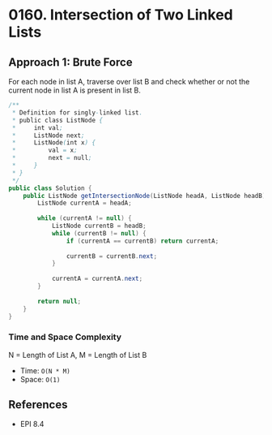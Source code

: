 # 0160. Intersection of Two Linked Lists

## Approach 1: Brute Force
For each node in list A, traverse over list B and check whether or not the current node in list A is present in list B.

```Java
/**
 * Definition for singly-linked list.
 * public class ListNode {
 *     int val;
 *     ListNode next;
 *     ListNode(int x) {
 *         val = x;
 *         next = null;
 *     }
 * }
 */
public class Solution {
    public ListNode getIntersectionNode(ListNode headA, ListNode headB) {
        ListNode currentA = headA;
        
        while (currentA != null) {
            ListNode currentB = headB;
            while (currentB != null) {
                if (currentA == currentB) return currentA;
                
                currentB = currentB.next;
            }
            
            currentA = currentA.next;
        }
        
        return null;
    }
}
```

### Time and Space Complexity

N = Length of List A, M = Length of List B
- Time: `O(N * M)`
- Space: `O(1)`

## References
- EPI 8.4